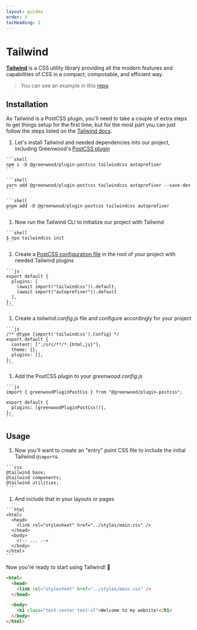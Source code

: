 ```yaml
---
layout: guides
order: 3
tocHeading: 2
---
```


# Tailwind

[**Tailwind**](https://tailwindcss.com/) is a CSS utility library providing all the modern features and capabilities of CSS in a compact, composable, and efficient way.

> You can see an example in this [repo](https://github.com/AnalogStudiosRI/www.tuesdaystunes.tv).

## Installation

As Tailwind is a PostCSS plugin, you'll need to take a couple of extra steps to get things setup for the first time, but for the most part you can just follow the steps listed on the [Tailwind docs](https://tailwindcss.com/docs/installation/using-postcss).

1. Let's install Tailwind and needed dependencies into our project, including Greenwood's [PostCSS plugin](https://github.com/ProjectEvergreen/greenwood/tree/master/packages/plugin-postcss)

  <!-- prettier-ignore-start -->

  <app-ctc-block variant="runners">

    ```shell
    npm i -D @greenwood/plugin-postcss tailwindcss autoprefixer
    ```

    ```shell
    yarn add @greenwood/plugin-postcss tailwindcss autoprefixer --save-dev
    ```

    ```shell
    pnpm add -D @greenwood/plugin-postcss tailwindcss autoprefixer
    ```

  </app-ctc-block>

  <!-- prettier-ignore-end -->

1. Now run the Tailwind CLI to initialize our project with Tailwind

  <!-- prettier-ignore-start -->

  <app-ctc-block variant="shell" paste-contents="npx tailwindcss init">

    ```shell
    $ npx tailwindcss init
    ```

  </app-ctc-block>

  <!-- prettier-ignore-end -->

1. Create a [PostCSS configuration file](/docs/plugins/postcss/#installation) in the root of your project with needed Tailwind plugins

  <!-- prettier-ignore-start -->

  <app-ctc-block variant="snippet" heading="postcss.config.js">

    ```js
    export default {
      plugins: [
        (await import("tailwindcss")).default,
        (await import("autoprefixer")).default
      ],
    };
    ```

  </app-ctc-block>

  <!-- prettier-ignore-end -->

1. Create a _tailwind.config.js_ file and configure accordingly for your project

  <!-- prettier-ignore-start -->

  <app-ctc-block variant="snippet" heading="tailwind.config.js">

    ```js
    /** @type {import('tailwindcss').Config} */
    export default {
      content: ["./src/**/*.{html,js}"],
      theme: {},
      plugins: [],
    };
    ```

  </app-ctc-block>

  <!-- prettier-ignore-end -->

1. Add the PostCSS plugin to your _greenwood.config.js_

  <!-- prettier-ignore-start -->

  <app-ctc-block variant="snippet" heading="greenwood.config.js">

    ```js
    import { greenwoodPluginPostCss } from "@greenwood/plugin-postcss";

    export default {
      plugins: [greenwoodPluginPostCss()],
    };
    ```

  </app-ctc-block>

  <!-- prettier-ignore-end -->

## Usage

1. Now you'll want to create an "entry" point CSS file to include the initial Tailwind `@import`s.

  <!-- prettier-ignore-start -->

  <app-ctc-block variant="snippet" heading="src/styles/main.css">

    ```css
    @tailwind base;
    @tailwind components;
    @tailwind utilities;
    ```

  </app-ctc-block>

  <!-- prettier-ignore-end -->

1. And include that in your layouts or pages

  <!-- prettier-ignore-start -->

  <app-ctc-block variant="snippet" heading="src/pages/index.html">

    ```html
    <html>
      <head>
        <link rel="stylesheet" href="../styles/main.css" />
      </head>
      <body>
        <!-- ... -->
      </body>
    </html>
    ```

  </app-ctc-block>

  <!-- prettier-ignore-end -->

Now you're ready to start using Tailwind! 🎯

<!-- prettier-ignore-start -->

<app-ctc-block variant="snippet" heading="src/pages/index.html">

  ```html
  <html>
    <head>
      <link rel="stylesheet" href="../styles/main.css" />
    </head>

    <body>
      <h1 class="text-center text-xl">Welcome to my website!</h1>
    </body>
  </html>
  ```

</app-ctc-block>

<!-- prettier-ignore-end -->
